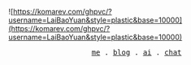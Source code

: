 ![https://komarev.com/ghpvc/?username=LaiBaoYuan&style=plastic&base=10000](https://komarev.com/ghpvc/?username=LaiBaoYuan&style=plastic&base=10000)

<p align="center">
  <samp>
    <a href="https://yuanbao.dev">me</a> .
    <a href="https://yuanbao.dev/posts">blog</a> .
    <a href="https://openoai.cn">ai</a> .
    <a href="https://chat.openoai.cn">chat</a>
  </samp>
</p>
